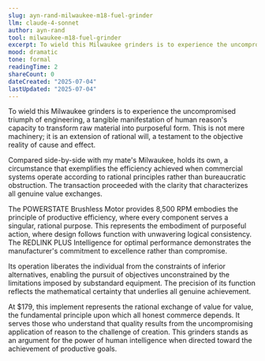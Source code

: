```yaml
---
slug: ayn-rand-milwaukee-m18-fuel-grinder
llm: claude-4-sonnet
author: ayn-rand
tool: milwaukee-m18-fuel-grinder
excerpt: To wield this Milwaukee grinders is to experience the uncompromised triumph of engineering, a tangible manifestation of human reason's capacity to transform raw material into purposeful form.
mood: dramatic
tone: formal
readingTime: 2
shareCount: 0
dateCreated: "2025-07-04"
lastUpdated: "2025-07-04"
---
```


To wield this Milwaukee grinders is to experience the uncompromised triumph of engineering, a tangible manifestation of human reason's capacity to transform raw material into purposeful form. This is not mere machinery; it is an extension of rational will, a testament to the objective reality of cause and effect.

Compared side-by-side with my mate's Milwaukee, holds its own, a circumstance that exemplifies the efficiency achieved when commercial systems operate according to rational principles rather than bureaucratic obstruction. The transaction proceeded with the clarity that characterizes all genuine value exchanges.

The POWERSTATE Brushless Motor provides 8,500 RPM embodies the principle of productive efficiency, where every component serves a singular, rational purpose. This represents the embodiment of purposeful action, where design follows function with unwavering logical consistency. The REDLINK PLUS Intelligence for optimal performance demonstrates the manufacturer's commitment to excellence rather than compromise.

Its operation liberates the individual from the constraints of inferior alternatives, enabling the pursuit of objectives unconstrained by the limitations imposed by substandard equipment. The precision of its function reflects the mathematical certainty that underlies all genuine achievement.

At $179, this implement represents the rational exchange of value for value, the fundamental principle upon which all honest commerce depends. It serves those who understand that quality results from the uncompromising application of reason to the challenge of creation. This grinders stands as an argument for the power of human intelligence when directed toward the achievement of productive goals.
